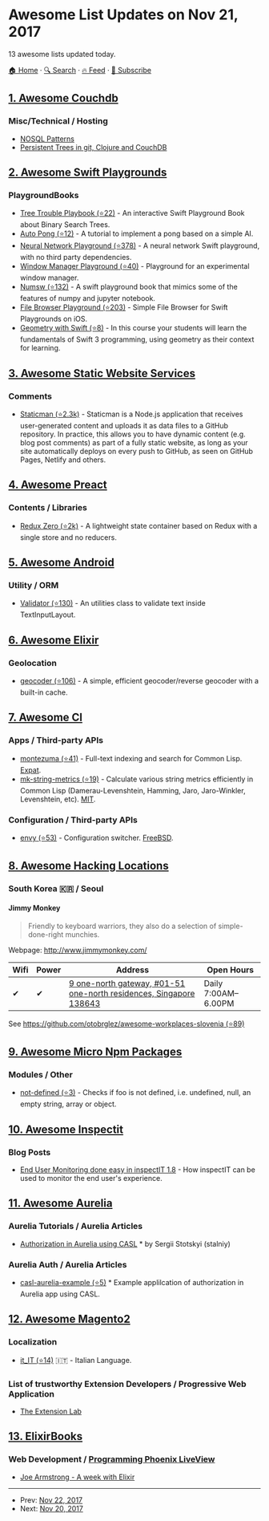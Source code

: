 # Awesome List Updates on Nov 21, 2017

13 awesome lists updated today.

[🏠 Home](/README.md) · [🔍 Search](https://test.trackawesomelist.com/search/) · [🔥 Feed](https://test.trackawesomelist.com/feed.xml) · [📮 Subscribe](https://trackawesomelist.us17.list-manage.com/subscribe?u=d2f0117aa829c83a63ec63c2f&id=36a103854c)



## [1. Awesome Couchdb](/content/quangv/awesome-couchdb/README.md)

### Misc/Technical / Hosting

*   [NOSQL Patterns](http://horicky.blogspot.com/2009/11/nosql-patterns.html)
*   [Persistent Trees in git, Clojure and CouchDB](https://eclipsesource.com/blogs/2009/12/13/persistent-trees-in-git-clojure-and-couchdb-data-structure-convergence/)

## [2. Awesome Swift Playgrounds](/content/uraimo/Awesome-Swift-Playgrounds/README.md)

### PlaygroundBooks

*   [Tree Trouble Playbook (⭐22)](https://github.com/joelrorseth/Tree-Trouble) - An interactive Swift Playground Book about Binary Search Trees.
*   [Auto Pong (⭐12)](https://github.com/cardoso/AutoPong) - A tutorial to implement a pong based on a simple AI.
*   [Neural Network Playground (⭐378)](https://github.com/hetelek/Neural-Network-Playground) - A neural network Swift playground, with no third party dependencies.
*   [Window Manager Playground (⭐40)](https://github.com/steventroughtonsmith/windowmanager-playgroundbook) - Playground for an experimental window manager.
*   [Numsw (⭐132)](https://github.com/sonsongithub/numsw) - A swift playground book that mimics some of the features of numpy and jupyter notebook.
*   [File Browser Playground (⭐203)](https://github.com/steventroughtonsmith/files-playgroundbook) - Simple File Browser for Swift Playgrounds on iOS.
*   [Geometry with Swift (⭐8)](https://github.com/dbbudd/Geometry-Swift-PlaygroundBook) - In this course your students will learn the fundamentals of Swift 3 programming, using geometry as their context for learning.

## [3. Awesome Static Website Services](/content/agarrharr/awesome-static-website-services/README.md)

### Comments

*   [Staticman (⭐2.3k)](https://github.com/eduardoboucas/staticman) - Staticman is a Node.js application that receives user-generated content and uploads it as data files to a GitHub repository. In practice, this allows you to have dynamic content (e.g. blog post comments) as part of a fully static website, as long as your site automatically deploys on every push to GitHub, as seen on GitHub Pages, Netlify and others.

## [4. Awesome Preact](/content/preactjs/awesome-preact/README.md)

### Contents / Libraries

*   [Redux Zero (⭐2k)](https://github.com/concretesolutions/redux-zero) - A lightweight state container based on Redux with a single store and no reducers.

## [5. Awesome Android](/content/JStumpp/awesome-android/README.md)

### Utility / ORM

*   [Validator (⭐130)](https://github.com/anderscheow/Validator) - An utilities class to validate text inside TextInputLayout.

## [6. Awesome Elixir](/content/h4cc/awesome-elixir/README.md)

### Geolocation

*   [geocoder (⭐106)](https://github.com/knrz/geocoder) - A simple, efficient geocoder/reverse geocoder with a built-in cache.

## [7. Awesome Cl](/content/CodyReichert/awesome-cl/README.md)

### Apps / Third-party APIs

*   [montezuma (⭐41)](https://github.com/sharplispers/montezuma/) -  Full-text indexing and search for Common Lisp. [Expat](https://directory.fsf.org/wiki/License:Expat).
*   [mk-string-metrics (⭐19)](https://github.com/cbaggers/mk-string-metrics) -
    Calculate various string metrics efficiently in Common Lisp
    (Damerau-Levenshtein, Hamming, Jaro, Jaro-Winkler, Levenshtein,
    etc). [MIT](https://opensource.org/licenses/MIT).

### Configuration / Third-party APIs

*   [envy (⭐53)](https://github.com/fukamachi/envy) - Configuration switcher. [FreeBSD](https://directory.fsf.org/wiki?title=License:FreeBSD).

## [8. Awesome Hacking Locations](/content/daviddias/awesome-hacking-locations/README.md)

### South Korea 🇰🇷 / Seoul

#### Jimmy Monkey

> Friendly to keyboard warriors, they also do a selection of simple-done-right munchies.

Webpage: <http://www.jimmymonkey.com/>

| Wifi | Power | Address                                                                                                | Open Hours          |
| ---- | ----- | ------------------------------------------------------------------------------------------------------ | ------------------- |
| ✔    | ✔     | [9 one-north gateway, #01-51 one-north residences, Singapore 138643](https://goo.gl/maps/oJ85HFm9QKQ2) | Daily 7:00AM–6.00PM |

See [https://github.com/otobrglez/awesome-workplaces-slovenia (⭐89)](https://github.com/otobrglez/awesome-workplaces-slovenia)

## [9. Awesome Micro Npm Packages](/content/parro-it/awesome-micro-npm-packages/README.md)

### Modules / Other

*   [not-defined (⭐3)](https://github.com/fibo/not-defined) - Checks if foo is not defined, i.e. undefined, null, an empty string, array or object.

## [10. Awesome Inspectit](/content/inspectit-labs/awesome-inspectit/README.md)

### Blog Posts

*   [End User Monitoring done easy in inspectIT 1.8](https://blog.novatec-gmbh.de/end-user-monitoring-inspectit-1-8/) - How inspectIT can be used to monitor the end user's experience.

## [11. Awesome Aurelia](/content/aurelia-contrib/awesome-aurelia/README.md)

### Aurelia Tutorials / Aurelia Articles

*   [Authorization in Aurelia using CASL](https://medium.com/@sergiy.stotskiy/casl-based-authorization-in-aurelia-app-3e44c0fe1703) \* by Sergii Stotskyi (stalniy)

### Aurelia Auth / Aurelia Articles

*   [casl-aurelia-example (⭐5)](https://github.com/stalniy/casl-aurelia-example) \* Example applilcation of authorization in Aurelia app using CASL.

## [12. Awesome Magento2](/content/run-as-root/awesome-magento2/README.md)

### Localization

*   [it\_IT (⭐14)](https://github.com/mageplaza/magento-2-italian-language-pack) :it: - Italian Language.

### List of trustworthy Extension Developers / Progressive Web Application

*   [The Extension Lab](https://github.com/theextensionlab/)

## [13. ElixirBooks](/content/sger/ElixirBooks/README.md)

### **Web Development** / [Programming Phoenix LiveView](https://pragprog.com/titles/liveview/programming-phoenix-liveview/)

*   [Joe Armstrong - A week with Elixir](https://joearms.github.io/published/2013-05-31-a-week-with-elixir.html)

---

- Prev: [Nov 22, 2017](/content/2017/11/22/README.md)
- Next: [Nov 20, 2017](/content/2017/11/20/README.md)